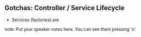 ##  Gotchas: Controller / Service Lifecycle

- Services (factories) are 

note:
    Put your speaker notes here.
    You can see them pressing 's'.
